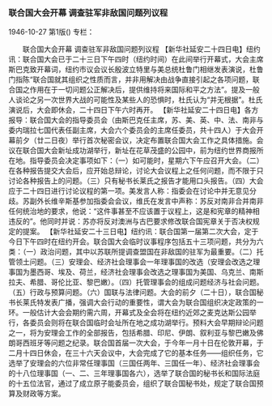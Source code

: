 ### 联合国大会开幕  调查驻军非敌国问题列议程

1946-10-27
第1版()
专栏：

　　联合国大会开幕
    调查驻军非敌国问题列议程
    【新华社延安二十四日电】纽约讯：联合国大会已于二十三日下午四时（纽约时间）在此间举行开幕式，大会主席斯巴克致开幕词，纽约市议会议长殷波立特里与美总统杜鲁门相继发表演说，杜鲁门指陈“联合国就其组织之性质而言，并非用解决由战争直接引起之各项问题，联合国之作用在于一切问题公正解决后，提供维持将来国际和平之方法”。提及一般人谈论之另一次世界大战的可能性及某些人的恐惧时，杜氏认为“并无根据”。杜氏演说后，大会即休会，二十四日下午六时再开。
    【新华社延安二十四日电】各方报导：联合国大会的指导委员会（由斯巴克任主席，苏、美、英、中、法、南非与委内瑞拉七国代表任副主席，大会六个委员会的主席任委员，共十四人）于大会开幕前夕（廿二日夜）举行首次秘密会议，决定布置联合国大会工作之具体措施。会议在联合国大会新址成功湖举行，新址在花草茂盛的公园中，前为纽约世界商报所在地。指导委员会决定事项如下：（一）如可能时，星期六下午应召开大会。（二）在各种报告提交大会后，应开始总辩论，讨论大会议程上之任何问题，而不限于只讨论各种报告上的问题。（三）只有秘书长莱氏之报告才能用口头报告。（四）大会应于二十四日进行讨论议程的第一项。美发言人称：指委会在讨论中并无意见分歧。苏副外长维辛斯基参加指委会会议，维氏在发言中声称：苏反对南非合并南非任何统治地的要求，他说：“这件事甚至不应该置于议程上，这是和宪章的精神相违反的”。他同时并说：苏亦将反对澳洲与古巴要求修改联合国宪章关于否决权规定的提案。
    【新华社延安二十三日电】纽约讯：联合国第一届第二次大会，定于今日下午四时在纽约开会。联合国大会临时议事程序包括五十三项问题，共分为六类：（一）政治问题，其中以苏联所提调查盟国在非敌国的驻军为最重要。（二）托管领土问题。（三）安理会、经济社会理事会一年理事国的改选（安理会改选之理事国为墨西哥、埃及、荷兰，经济社会理事会改选之理事国为美国、乌克兰、南斯拉夫、希腊、哥伦比亚、黎巴嫩）。（四）托管理事会的组成问题经济与社会问题。（五）行政与预算问题。（六）国联与法律问题。大会的前夕（二十日），联合国秘书长莱氏特发表广播，强调大会行动的重要性，谓大会为联合国组织决定政策的一环。一般估计大会会期约需六周，开幕式及全会将在纽约近郊之麦克达斯公园举行，各委员会则将在联合国临时会址所在地之成功湖举行。预料大会早期辩论问题之一，将为安理会工作的全部报告，包括希腊、印尼、伊朗、叙利亚与黎巴嫩及佛朗哥西班牙等问题之纪录。联合国首届一次大会，于今年一月十日在伦敦开幕，于二月十四日休会，在三十六天会议中，大会完成了它的基本任务——组织任务，它选举了安理会的六位非常任理事国（三国任两年、三国任一年）、经济社会理事会的十八位理事国（一、二、三年理事国各六），选举了联合国的秘书长和国际法庭的十五位法官，通过了成立原子能委员会，组织了联合国秘书处，规定了联合国预算及财政等方案。
